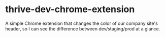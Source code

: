 # thrive-dev-chrome-extension

A simple Chrome extension that changes the color of our company site's header, 
so I can see the difference between dev/staging/prod at a glance.

